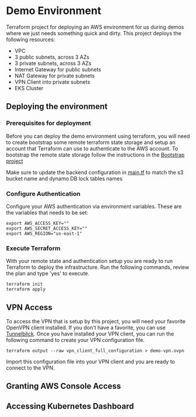 # Demo Environment
Terraform project for deploying an AWS environment for us during demos where we just needs something quick and dirty. This project deploys the following resources:

 - VPC
  - 3 public subnets, across 3 AZs
  - 3 private subnets, across 3 AZs
  - Internet Gateway for public subnets
  - NAT Gateway for private subnets
- VPN Client into private subnets
- EKS Cluster

## Deploying the environment
### Prerequisites for deployment
Before you can deploy the demo environment using terraform, you will need to create bootstrap some remote terraform state storage and setup an account that Terraform can use to authenticate to the AWS account. To bootstrap the remote state storage follow the instructions in the [Bootstrap project](../bootstrap)

Make sure to update the backend configuration in [main.tf](main.tf) to match the s3 bucket name and dynamo DB lock tables names

### Configure Authentication
Configure your AWS authentication via environment variables. These are the variables that needs to be set:
```
export AWS_ACCESS_KEY=""
export AWS_SECRET_ACCESS_KEY=""
export AWS_REGION="us-east-1"
```

### Execute Terraform
With your remote state and authentication setup you are ready to run Terraform to deploy the infrastructure. Run the following commands, review the plan and type 'yes' to execute.
```
terraform init
terraform apply
```

## VPN Access
To access the VPN that is setup by this project, you will need your favorite OpenVPN client installed. If you don't have a favorite, you can use [Tunnelblick](https://tunnelblick.net/downloads.html). Once you have installed your VPN client, you can run the following command to create your VPN configuration file.
```
terraform output --raw vpn_client_full_configuration > demo-vpn.ovpn
```
Import this configuration file into your VPN client and you are ready to connect to the VPN.

## Granting AWS Console Access

## Accessing Kubernetes Dashboard
